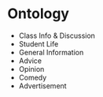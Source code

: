 # Ontology

- Class Info & Discussion
- Student Life
- General Information
- Advice
- Opinion
- Comedy
- Advertisement
